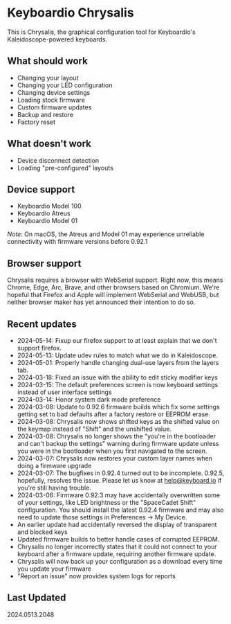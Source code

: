 # Keyboardio Chrysalis

This is Chrysalis, the graphical configuration tool for Keyboardio's Kaleidoscope-powered keyboards.

## What should work

- Changing your layout
- Changing your LED configuration
- Changing device settings
- Loading stock firmware
- Custom firmware updates
- Backup and restore
- Factory reset

## What doesn't work

- Device disconnect detection
- Loading "pre-configured" layouts

## Device support

- Keyboardio Model 100
- Keyboardio Atreus
- Keyboardio Model 01

_Note:_ On macOS, the Atreus and Model 01 may experience unreliable connectivity with firmware versions before 0.92.1

## Browser support

Chrysalis requires a browser with WebSerial support. Right now, this means Chrome, Edge, Arc, Brave, and other browsers based on Chromium. We're hopeful that Firefox and Apple will implement WebSerial and WebUSB, but neither browser maker has yet announced their intention to do so.

## Recent updates
- 2024-05-14: Fixup our firefox support to at least explain that we don't support firefox.
- 2024-05-13: Update udev rules to match what we do in Kaleidoscope.
- 2024-05-01: Properly handle changing dual-use layers from the layers tab.
- 2024-03-18: Fixed an issue with the ability to edit sticky modifier keys 
- 2024-03-15: The default preferences screen is now keyboard settings instead of user interface settings
- 2024-03-14: Honor system dark mode preference
- 2024-03-08: Update to 0.92.6 firmware builds which fix some settings getting set to bad defaults after a factory
  restore or EEPROM erase.
- 2024-03-08: Chrysalis now shows shifted keys as the shifted value on the keymap instead of "Shift" and the unshifted
  value.
- 2024-03-08: Chrysalis no longer shows the "you're in the bootloader and can't backup the settings" warning during
  firmware update unless you were in the bootloader when you first navigated to the screen.
- 2024-03-07: Chrysalis now restores your custom layer names when doing a firmware upgrade
- 2024-03-07: The bugfixes in 0.92.4 turned out to be incomplete. 0.92.5, hopefully, resolves the issue. Please let us
  know at help@keyboard.io if you're still having trouble.
- 2024-03-06: Firmware 0.92.3 may have accidentally overwritten some of your settings, like LED brightness or the
  "SpaceCadet Shift" configuration. You should install the latest 0.92.4 firmware and may also need to update those
  settings in Preferences -> My Device.
- An earlier update had accidentally reversed the display of transparent and blocked keys
- Updated firmware builds to better handle cases of corrupted EEPROM.
- Chrysalis no longer incorrectly states that it could not connect to your keyboard after a firmware update, requiring
  another firmware update.
- Chrysalis will now back up your configuration as a download every time you update your firmware
- "Report an issue" now provides system logs for reports

## Last Updated
2024.0513.2048
